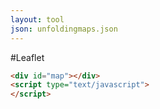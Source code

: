 ```yaml
---
layout: tool
json: unfoldingmaps.json
---
```

#Leaflet

<div id="basic"></div>

```HTML
<div id="map"></div>
<script type="text/javascript">
</script>
```